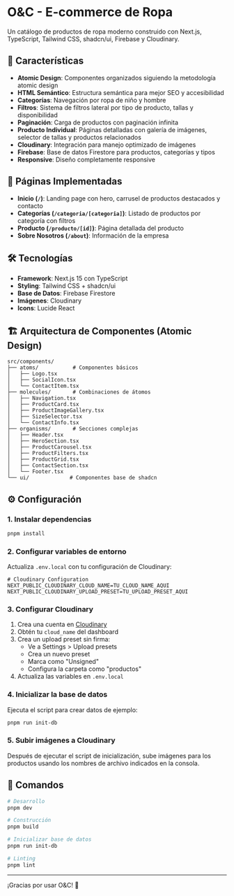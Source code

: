# O&C - E-commerce de Ropa

Un catálogo de productos de ropa moderno construido con Next.js, TypeScript, Tailwind CSS, shadcn/ui, Firebase y Cloudinary.

## 🚀 Características

- **Atomic Design**: Componentes organizados siguiendo la metodología atomic design
- **HTML Semántico**: Estructura semántica para mejor SEO y accesibilidad
- **Categorías**: Navegación por ropa de niño y hombre
- **Filtros**: Sistema de filtros lateral por tipo de producto, tallas y disponibilidad
- **Paginación**: Carga de productos con paginación infinita
- **Producto Individual**: Páginas detalladas con galería de imágenes, selector de tallas y productos relacionados
- **Cloudinary**: Integración para manejo optimizado de imágenes
- **Firebase**: Base de datos Firestore para productos, categorías y tipos
- **Responsive**: Diseño completamente responsive

## 📱 Páginas Implementadas

- **Inicio (`/`)**: Landing page con hero, carrusel de productos destacados y contacto
- **Categorías (`/categoria/[categoria]`)**: Listado de productos por categoría con filtros
- **Producto (`/producto/[id]`)**: Página detallada del producto
- **Sobre Nosotros (`/about`)**: Información de la empresa

## 🛠 Tecnologías

- **Framework**: Next.js 15 con TypeScript
- **Styling**: Tailwind CSS + shadcn/ui
- **Base de Datos**: Firebase Firestore
- **Imágenes**: Cloudinary
- **Icons**: Lucide React

## 🏗 Arquitectura de Componentes (Atomic Design)

```
src/components/
├── atoms/           # Componentes básicos
│   ├── Logo.tsx
│   ├── SocialIcon.tsx
│   └── ContactItem.tsx
├── molecules/       # Combinaciones de átomos
│   ├── Navigation.tsx
│   ├── ProductCard.tsx
│   ├── ProductImageGallery.tsx
│   ├── SizeSelector.tsx
│   └── ContactInfo.tsx
├── organisms/       # Secciones complejas
│   ├── Header.tsx
│   ├── HeroSection.tsx
│   ├── ProductCarousel.tsx
│   ├── ProductFilters.tsx
│   ├── ProductGrid.tsx
│   ├── ContactSection.tsx
│   └── Footer.tsx
└── ui/             # Componentes base de shadcn
```

## ⚙️ Configuración

### 1. Instalar dependencias
```bash
pnpm install
```

### 2. Configurar variables de entorno
Actualiza `.env.local` con tu configuración de Cloudinary:
```env
# Cloudinary Configuration
NEXT_PUBLIC_CLOUDINARY_CLOUD_NAME=TU_CLOUD_NAME_AQUI
NEXT_PUBLIC_CLOUDINARY_UPLOAD_PRESET=TU_UPLOAD_PRESET_AQUI
```

### 3. Configurar Cloudinary
1. Crea una cuenta en [Cloudinary](https://cloudinary.com)
2. Obtén tu `cloud_name` del dashboard
3. Crea un upload preset sin firma:
   - Ve a Settings > Upload presets
   - Crea un nuevo preset
   - Marca como "Unsigned"
   - Configura la carpeta como "productos"
4. Actualiza las variables en `.env.local`

### 4. Inicializar la base de datos
Ejecuta el script para crear datos de ejemplo:
```bash
pnpm run init-db
```

### 5. Subir imágenes a Cloudinary
Después de ejecutar el script de inicialización, sube imágenes para los productos usando los nombres de archivo indicados en la consola.

## 🚀 Comandos

```bash
# Desarrollo
pnpm dev

# Construcción
pnpm build

# Inicializar base de datos
pnpm run init-db

# Linting
pnpm lint
```

---

¡Gracias por usar O&C! 🎉

